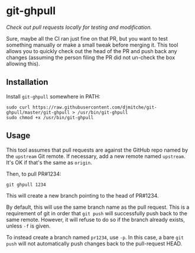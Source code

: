 git-ghpull
==========

*Check out pull requests locally for testing and modification.*

Sure, maybe all the CI ran just fine on that PR, but you want to test something manually or make a small tweak before merging it.
This tool allows you to quickly check out the head of the PR and push back any changes (assuming the person filing the PR did not un-check the box allowing this).

Installation
------------

Install `git-ghpull` somewhere in PATH:

    sudo curl https://raw.githubusercontent.com/djmitche/git-ghpull/master/git-ghpull > /usr/bin/git-ghpull
    sudo chmod +x /usr/bin/git-ghpull

Usage
-----

This tool assumes that pull requests are against the GitHub  repo named by the `upstream` Git remote.
If necessary, add a new remote named `upstream`.
It's OK if that's the same as `origin`.

Then, to pull PR#1234:

    git ghpull 1234

This will create a new branch pointing to the head of PR#1234.

By default, this will use the same branch name as the pull request.
This is a requirement of git in order that `git push` will successfully push back to the same remote.
However, it will refuse to do so if the branch already exists, unless `-f` is given.

To instead create a branch named `pr1234`, use `-p`.
In this case, a bare `git push` will not automatically push changes back to the pull-request HEAD.
